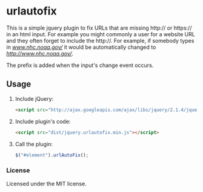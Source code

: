 # urlautofix

This is a simple jquery plugin to fix URLs that are missing http:// or https:// in an html input. 
For example you might commonly a user for a website URL and they often forget to include the http://. 
For example, if somebody types in _www.nhc.noaa.gov/_ it would be automatically changed to _http://www.nhc.noaa.gov/_.

The prefix is added when the input's change event occurs.

## Usage

1. Include jQuery:

	```html
	<script src="http://ajax.googleapis.com/ajax/libs/jquery/2.1.4/jquery.min.js"></script>
	```

2. Include plugin's code:

	```html
	<script src="dist/jquery.urlautofix.min.js"></script>
	```

3. Call the plugin:

	```javascript
	$("#element").urlAutoFix();
	```

### License 

Licensed under the MIT license.





